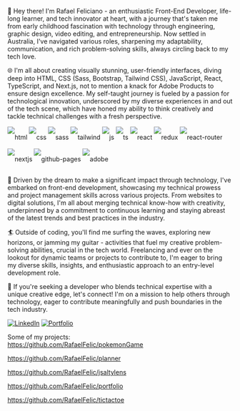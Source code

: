 👋 Hey there! I'm Rafael Feliciano - an enthusiastic Front-End Developer, life-long learner, and tech innovator at heart, with a journey that's taken me from early childhood fascination with technology through engineering, graphic design, video editing, and entrepreneurship. Now settled in Australia, I've navigated various roles, sharpening my adaptability, communication, and rich problem-solving skills, always circling back to my tech love.

🌐 I'm all about creating visually stunning, user-friendly interfaces, diving deep into HTML, CSS (Sass, Bootstrap, Tailwind CSS), JavaScript, React, TypeScript, and Next.js, not to mention a knack for Adobe Products to ensure design excellence. My self-taught journey is fueled by a passion for technological innovation, underscored by my diverse experiences in and out of the tech scene, which have honed my ability to think creatively and tackle technical challenges with a fresh perspective.

<div style = "
display: inline-block;
line-height: 3rem;
">
    <img align="center" alt="html" src="https://img.shields.io/badge/HTML5-E34F26?style=for-the-badge&logo=html5&logoColor=white" />
    <img align="center" alt="css" src="https://img.shields.io/badge/CSS3-1572B6?style=for-the-badge&logo=css3&logoColor=white" />
    <img align="center" alt="sass" src="https://img.shields.io/badge/Sass-CC6699?style=for-the-badge&logo=sass&logoColor=white" />
    <img align="center" alt="tailwind" src="https://img.shields.io/badge/Tailwind_CSS-38B2AC?style=for-the-badge&logo=tailwind-css&logoColor=white" />
    <img align="center" alt="js" src="https://img.shields.io/badge/JavaScript-F7DF1E?style=for-the-badge&logo=javascript&logoColor=black" />
    <img align="center" alt="ts" src="https://img.shields.io/badge/TypeScript-007ACC?style=for-the-badge&logo=typescript&logoColor=white" />
    <img align="center" alt="react" src="https://img.shields.io/badge/React-20232A?style=for-the-badge&logo=react&logoColor=61DAFB" />
    <img align="center" alt="redux" src="https://img.shields.io/badge/Redux-purple?style=for-the-badge&logo=Redux&logoColor=white" />
    <img align="center" alt="react-router" src="https://img.shields.io/badge/React_Router-CA4245?style=for-the-badge&logo=react-router&logoColor=white" />
    <img align="center" alt="nextjs" src="https://img.shields.io/badge/next.js-000000?style=for-the-badge&logo=nextdotjs&logoColor=white" />
    <img align="center" alt="github-pages" src="https://img.shields.io/badge/GitHub%20Pages-222222?style=for-the-badge&logo=GitHub&logoColor=white" />
    <img align="center" alt="adobe" src="https://img.shields.io/badge/Adobe%20Products-ED2224?style=for-the-badge&logo=Adobe&logoColor=white" />

</div><br/>

🚀 Driven by the dream to make a significant impact through technology, I've embarked on front-end development, showcasing my technical prowess and project management skills across various projects. From websites to digital solutions, I'm all about merging technical know-how with creativity, underpinned by a commitment to continuous learning and staying abreast of the latest trends and best practices in the industry.

🏄 Outside of coding, you'll find me surfing the waves, exploring new horizons, or jamming my guitar - activities that fuel my creative problem-solving abilities, crucial in the tech world. Freelancing and ever on the lookout for dynamic teams or projects to contribute to, I'm eager to bring my diverse skills, insights, and enthusiastic approach to an entry-level development role.

🌟 If you're seeking a developer who blends technical expertise with a unique creative edge, let's connect! I'm on a mission to help others through technology, eager to contribute meaningfully and push boundaries in the tech industry.

[![LinkedIn](https://img.shields.io/badge/LinkedIn-0077B5?style=for-the-badge&logo=linkedin&logoColor=white)](https://www.linkedin.com/in/rafaelfelic/)
[![Portfolio](https://img.shields.io/badge/Portfolio-darkgreen?style=for-the-badge)](https://rafafportfolio.vercel.app)

Some of my projects:<br>
https://github.com/RafaelFelic/pokemonGame

https://github.com/RafaelFelic/planner

https://github.com/RafaelFelic/jsaltylens

https://github.com/RafaelFelic/portfolio

https://github.com/RafaelFelic/tictactoe

<!---
RafaelFelic/RafaelFelic is a ✨ special ✨ repository because its `README.md` (this file) appears on your GitHub profile.
You can click the Preview link to take a look at your changes.
--->
